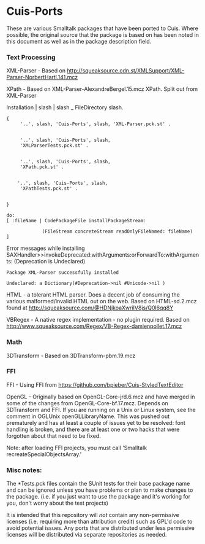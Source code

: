 Cuis-Ports
==========

These are various Smalltalk packages that have been ported to Cuis.  Where possible, the original source that the package is based on has been noted in this document as well as in the package description field.

### Text Processing ### 


XML-Parser - Based on http://squeaksource.cdn.st/XMLSupport/XML-Parser-NorbertHartl.141.mcz

XPath - Based on XML-Parser-AlexandreBergel.15.mcz XPath.  Split out from XML-Parser

Installation
     | slash |
    slash _ FileDirectory slash.

    {
         '..', slash, 'Cuis-Ports', slash, 'XML-Parser.pck.st' .


         '..', slash, 'Cuis-Ports', slash,   
         'XMLParserTests.pck.st' .


         '..', slash, 'Cuis-Ports', slash,   
         'XPath.pck.st' .

 
        '..', slash, 'Cuis-Ports', slash,   
         'XPathTests.pck.st' .


    }

    do:
    [ :fileName | CodePackageFile installPackageStream:

                 (FileStream concreteStream readOnlyFileNamed: fileName)
    ]    

Error messages while installing
    SAXHandler>>invokeDeprecated:withArguments:orForwardTo:withArguments: 
   (Deprecation is Undeclared) 

    Package XML-Parser successfully installed

    Undeclared: a Dictionary(#Deprecation->nil #Unicode->nil )


HTML - a tolerant HTML parser.  Does a decent job of consuming the various malformed/invalid HTML out on the web.  Based on HTML-sd.2.mcz found at http://squeaksource.com/@HDNjkoaXwriIV8js/Q0l6qq8Y


VBRegex - A native regex implementation - no plugin required.  Based on http://www.squeaksource.com/Regex/VB-Regex-damienpollet.17.mcz


### Math ### 


3DTransform - Based on 3DTransform-pbm.19.mcz


### FFI ### 


FFI - Using FFI from https://github.com/bpieber/Cuis-StyledTextEditor 

OpenGL - Originally based on OpenGL-Core-jrd.6.mcz and have merged in some of the changes from OpenGL-Core-bf.17.mcz.  Depends on 3DTransform and FFI.  If you are running on a Unix or Linux system, see the comment in OGLUnix openGLLibraryName. This was pushed out prematurely and has at least a couple of issues yet to be resolved: font handling is broken, and there are at least one or two hacks that were forgotten about that need to be fixed. 

Note: after loading FFI projects, you must call 'Smalltalk recreateSpecialObjectsArray.'


### Misc notes: ### 


The *Tests.pck files contain the SUnit tests for their base package name and can be ignored unless you have problems or plan to make changes to the package.  (i.e. if you just want to use the package and it's working for you, don't worry about the test projects)

It is intended that this repository will *not* contain any non-permissive licenses (i.e. requiring more than attribution credit) such as GPL'd code to avoid potential issues.  Any ports that are distributed under less permissive licenses will be distributed via separate repositories as needed.

